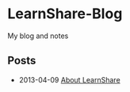 LearnShare-Blog
===============

My blog and notes

Posts
-----

+ 2013-04-09 [About LearnShare](https://github.com/LearnShare/LearnShare-Blog/edit/master/posts/about-me.md "About Me")
